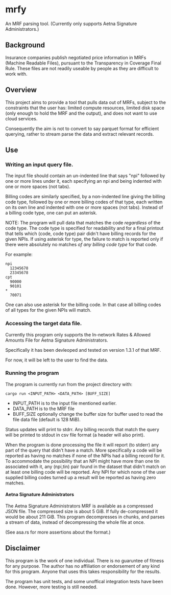 # mrfy
An MRF parsing tool. (Currently only supports Aetna Signature Administrators.)

## Background 
Insurance companies publish negotiated price information in MRFs (Machine 
Readable Files), pursuant to the Transparency in Coverage Final Rule. These
files are not readily useable by people as they are difficult to work with.


## Overview
This project aims to provide a tool that pulls data out of MRFs, subject to the
constraints that the user has: limited compute resources, limited disk space 
(only enough to hold the MRF and the output), and does not want to use cloud 
services.

Consequently the aim is not to convert to say parquet format for efficient 
querying, rather to stream parse the data and extract relevant records. 


## Use
### Writing an input query file.
The input file should contain an un-indented line that says "npi" followed by
one or more lines under it, each specifying an npi and being indented with one
or more spaces (not tabs).

Billing codes are similarly specified, by a non-indented line giving the billing
code type, followed by one or more billing codes of that type, each written on 
its own line and indented with one or more spaces (not tabs). Instead of a 
billing code type, one can put an asterisk.

NOTE: The program will pull data that matches the code *regardless* of 
      the code type. The code type is specified for readability and for
      a final printout that tells which (code, code type) pair didn't have 
      billing records for the given NPIs. If using asterisk for type, the 
      failure to match is reported only if there were absolutely no matches 
      *of any billing code type* for that code. 


For example:
```
npi
  12345678
  23345678
cpt
  90000
  90101
*
  70071
```

One can also use asterisk for the billing code. In that case all billing codes
of all types for the given NPIs will match. 


### Accessing the target data file. 
Currently this program only supports the In-network Rates & Allowed Amounts File
for Aetna Signature Administrators.

Specifically it has been devleoped and tested on version 1.3.1 of that MRF.

For now, it will be left to the user to find the data. 

### Running the program
The program is currently run from the project directory with:
```
cargo run <INPUT_PATH> <DATA_PATH> [BUFF_SIZE]
```

- INPUT\_PATH is to the input file mentioned earlier.
- DATA\_PATH  is to the MRF file
- BUFF\_SIZE  optionally change the buffer size for buffer used to read the file data file (default is 128 MiB).

Status updates will print to stdrr. Any billing records that match the query
will be printed to stdout in csv file format (a header will also print). 

When the program is done processing the file it will report (to stderr) any 
part of the query that didn't have a match. More specifically a code will be
reported as having no matches if none of the NPIs had a billing record for it.
To accommodate the possibility that an NPI might have more than one tin associated with it, any (npi,tin) pair found in the dataset that didn't match on at
least one billing code will be reported. Any NPI for which none of the user
supplied billing codes turned up a result will be reported as having zero 
matches. 

#### Aetna Signature Administrators
The Aetna Signature Administrators MRF is available as a compressed JSON file.
The compressed size is about 5 GiB. If fully de-compressed it would be about 
211 GiB. This program decompresses in chunks, and parses a stream of data, 
instead of decompressing the whole file at once. 

(See asa.rs for more assertions about the format.)


## Disclaimer
This program is the work of one individual. There is no guaruntee of fitness for
any purpose. The author has no affiliation or endorsement of any kind for this
program. Anyone that uses this takes responsibility for the results. 

The program has unit tests, and some unoffical integration tests have been done.
However, more testing is still needed.
